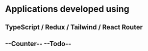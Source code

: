 # Applications developed using 
## TypeScript / Redux / Tailwind / React Router 
## --Counter-- --Todo--
